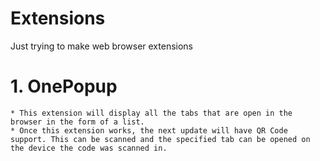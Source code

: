 # Extensions

Just trying to make web browser extensions

# 1. OnePopup

	* This extension will display all the tabs that are open in the browser in the form of a list.
	* Once this extension works, the next update will have QR Code support. This can be scanned and the specified tab can be opened on the device the code was scanned in.
